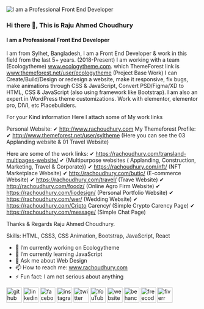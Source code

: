 ![I am a Professional Front End Developer](https://scontent.fdac22-1.fna.fbcdn.net/v/t39.30808-6/307485302_424595906453567_5743610950114107704_n.png?stp=dst-png_p180x540&_nc_cat=103&ccb=1-7&_nc_sid=e3f864&_nc_ohc=Nl9kpYMOrB4AX-T3FKi&_nc_ht=scontent.fdac22-1.fna&oh=00_AT9J7AfSBsD33-XTH18aPWRgkTl2TjF3WyNM851YfidgHg&oe=6339AC77)

### Hi there 👋, This is Raju Ahmed Choudhury 
#### I am a Professional Front End Developer


I am from Sylhet, Bangladesh, I am a Front End Developer & work in this field from the last 5+ years. (2018-Present) I am working with a team (Ecologytheme) www.ecologytheme.com. which ThemeForest link is www.themeforest.net/user/ecologytheme (Project Base Work) 
I can Create/Build/Design or redesign a website, make it responsive, fix bugs, make animations through CSS & JavaScript, Convert PSD/Figma/XD to HTML, CSS & JavaScript (also using framework like Bootstrap). I am also an expert in WordPress theme customizations. Work with elementor, elementor pro, DIVI, etc Placebuilders.

For your Kind information Here I attach some of My work links 

Personal Website:
✔	http://www.rachoudhury.com
My Themeforest Profile: 
✔	http://www.themeforest.net/user/syltheme (Here you can see the 03 Applanding website & 01 Travel Website)

Here are some of the work links: 
✔	https://rachoudhury.com/transland-multipages-website/ 
✔	{Multipurpose websites ( Applanding, Construction, Marketing, Travel & Corporate)}
✔	https://rachoudhury.com/nft/ (NFT Marketplace Website)
✔	http://rachoudhury.com/butic/ (E-commerce Website)
✔	https://rachoudhury.com/travel/ (Trave Website)
✔	http://rachoudhury.com/foodz/ (Online Agro Firm Website)
✔	https://rachoudhury.com/liodesign/ (Personal Portfolio Website)
✔	https://rachoudhury.com/wer/ (Wedding Website)
✔	https://rachoudhury.com/Cripto Carency/  (Simple Crypto Carency Page)
✔	https://rachoudhury.com/message/ (Simple Chat Page)

Thanks & Regards
Raju Ahmed Choudhury.


Skills: HTML, CSS3, CSS Animation, Bootstrap, JavaScript, React 

- 🔭 I’m currently working on Ecologytheme 
- 🌱 I’m currently learning JavaScript 
- 💬 Ask me about Web Design  
- 📫 How to reach me: www.rachoudhury.com 
- ⚡ Fun fact: I am not serious about anything 


[<img src='https://cdn.jsdelivr.net/npm/simple-icons@3.0.1/icons/github.svg' alt='github' height='40'>](https://github.com/rachoudhurywp)  [<img src='https://cdn.jsdelivr.net/npm/simple-icons@3.0.1/icons/linkedin.svg' alt='linkedin' height='40'>](https://www.linkedin.com/in/ra-choudhury-8b693b147/)  [<img src='https://cdn.jsdelivr.net/npm/simple-icons@3.0.1/icons/facebook.svg' alt='facebook' height='40'>](https://www.facebook.com/rachoudhury.wp)  [<img src='https://cdn.jsdelivr.net/npm/simple-icons@3.0.1/icons/instagram.svg' alt='instagram' height='40'>](https://www.instagram.com/rachoudhury/)  [<img src='https://cdn.jsdelivr.net/npm/simple-icons@3.0.1/icons/twitter.svg' alt='twitter' height='40'>](https://twitter.com/rachoudhurywp)  [<img src='https://cdn.jsdelivr.net/npm/simple-icons@3.0.1/icons/youtube.svg' alt='YouTube' height='40'>](https://www.youtube.com/channel/c/RAChoudhuryYT)  [<img src='https://cdn.jsdelivr.net/npm/simple-icons@3.0.1/icons/icloud.svg' alt='website' height='40'>](http://rachoudhury.com/)  [<img src='https://cdn.jsdelivr.net/npm/simple-icons@3.0.1/icons/behance.svg' alt='behance' height='40'>](https://www.behance.net/rachoudhury)  [<img src='https://cdn.jsdelivr.net/npm/simple-icons@3.0.1/icons/freecodecamp.svg' alt='freecodecamp' height='40'>](https://www.freecodecamp.org/RAChoudhury)  [<img src='https://cdn.jsdelivr.net/npm/simple-icons@3.0.1/icons/fiverr.svg' alt='fiverr' height='40'>](https://www.fiverr.com/rachoudhury)  

